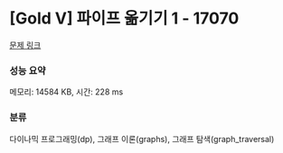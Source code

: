 # [Gold V] 파이프 옮기기 1 - 17070 

[문제 링크](https://www.acmicpc.net/problem/17070) 

### 성능 요약

메모리: 14584 KB, 시간: 228 ms

### 분류

다이나믹 프로그래밍(dp), 그래프 이론(graphs), 그래프 탐색(graph_traversal)

